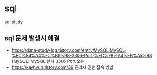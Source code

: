 # sql
sql study


## sql 문제 발생시 해결
- https://dana-study-log.tistory.com/entry/MySQL-MySQL-%EC%84%A4%EC%B9%98-3306-Port-%EC%98%A4%EB%A5%98 [MySQL] MySQL 설치 3306 Port 오류
- https://kayhyun.tistory.com/39 관리자 권한 접속 방법 
